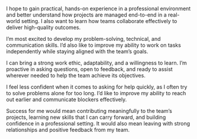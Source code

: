I hope to gain practical, hands-on experience in a professional environment and better understand how projects are managed end-to-end in a real-world setting. I also want to learn how teams collaborate effectively to deliver high-quality outcomes.

I’m most excited to develop my problem-solving, technical, and communication skills. I’d also like to improve my ability to work on tasks independently while staying aligned with the team’s goals.

I can bring a strong work ethic, adaptability, and a willingness to learn. I’m proactive in asking questions, open to feedback, and ready to assist wherever needed to help the team achieve its objectives.

I feel less confident when it comes to asking for help quickly, as I often try to solve problems alone for too long. I’d like to improve my ability to reach out earlier and communicate blockers effectively.

Success for me would mean contributing meaningfully to the team’s projects, learning new skills that I can carry forward, and building confidence in a professional setting. It would also mean leaving with strong relationships and positive feedback from my team.
